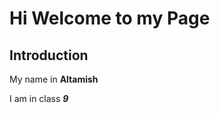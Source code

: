 <!DOCTYPE html>
<html>
      <head>
	<title>Altamish haseeb</title>
      </head>
    <body>
        <h1> Hi Welcome to my Page </h1>
	<h2> Introduction </h2>
	<p> My name in <b> Altamish </b> </p>
	<p> I am in class <b> <i> 9 </i></b> </p>
    </body>
</html>
